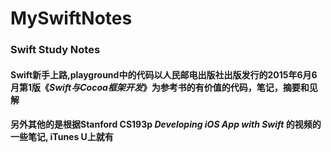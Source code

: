 # MySwiftNotes

### Swift Study Notes

#### Swift新手上路,playground中的代码以人民邮电出版社出版发行的2015年6月6月第1版《*Swift与Cocoa框架开发*》为参考书的有价值的代码，笔记，摘要和见解
#### 另外其他的是根据Stanford CS193p *Developing iOS App with Swift* 的视频的一些笔记, iTunes U上就有
